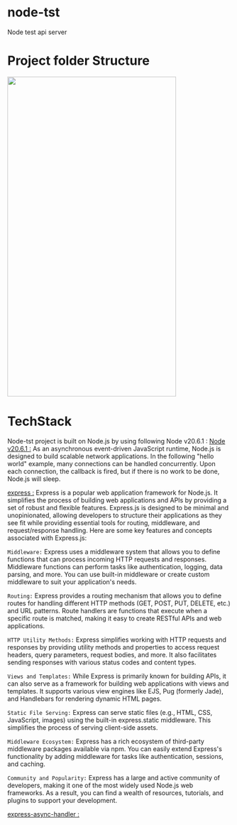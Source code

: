 # node-tst
Node test api server 

# Project folder Structure
<img src="docs/pfolder_struct.png " width="380" height="720" />


# TechStack
Node-tst project is built on Node.js by using following 
Node v20.6.1 : 
[Node v20.6.1 :](https://nodejs.dev/en/about/)
As an asynchronous event-driven JavaScript runtime, Node.js is designed to build scalable network applications. In the following "hello world" example, many connections can be handled concurrently. Upon each connection, the callback is fired, but if there is no work to be done, Node.js will sleep. 

[express :](https://www.npmjs.com/package/express?activeTab=readme)
Express is a popular web application framework for Node.js. It simplifies the process of building web applications and APIs by providing a set of robust and flexible features. Express.js is designed to be minimal and unopinionated, allowing developers to structure their applications as they see fit while providing essential tools for routing, middleware, and request/response handling.
Here are some key features and concepts associated with Express.js:

`Middleware:` Express uses a middleware system that allows you to define functions that can process incoming HTTP requests and responses. Middleware functions can perform tasks like authentication, logging, data parsing, and more. You can use built-in middleware or create custom middleware to suit your application's needs.

`Routing:` Express provides a routing mechanism that allows you to define routes for handling different HTTP methods (GET, POST, PUT, DELETE, etc.) and URL patterns. Route handlers are functions that execute when a specific route is matched, making it easy to create RESTful APIs and web applications.

`HTTP Utility Methods:` Express simplifies working with HTTP requests and responses by providing utility methods and properties to access request headers, query parameters, request bodies, and more. It also facilitates sending responses with various status codes and content types.

`Views and Templates:` While Express is primarily known for building APIs, it can also serve as a framework for building web applications with views and templates. It supports various view engines like EJS, Pug (formerly Jade), and Handlebars for rendering dynamic HTML pages.

`Static File Serving:` Express can serve static files (e.g., HTML, CSS, JavaScript, images) using the built-in express.static middleware. This simplifies the process of serving client-side assets.

`Middleware Ecosystem:` Express has a rich ecosystem of third-party middleware packages available via npm. You can easily extend Express's functionality by adding middleware for tasks like authentication, sessions, and caching.

`Community and Popularity:` Express has a large and active community of developers, making it one of the most widely used Node.js web frameworks. As a result, you can find a wealth of resources, tutorials, and plugins to support your development.

[express-async-handler :](https://www.npmjs.com/package/express-async-handler)